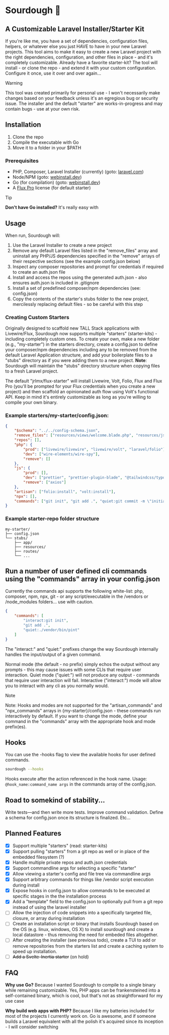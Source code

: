 # Sourdough 🍞
## A Customizable Laravel Installer/Starter Kit

If you're like me, you have a set of dependencies, configuration files, helpers, or whatever else you just HAVE to have in your new Laravel projects. This tool aims to make it easy to create a new Laravel project with the right dependencies, configuration, and other files in place - and it's completely customizable.
Already have a favorite starter-kit? The tool will install - or clone the repo - and extend it with your custom configuration.
Configure it once, use it over and over again...

> [!WARNING]
> This tool was created primarily for personal use - I won't necessarily make changes based on your feedback unless it's an egregious bug or security issue.
> The installer and the default "starter" are works-in-progress and may contain bugs - use at your own risk.

## Installation

1. Clone the repo
2. Compile the executable with Go
3. Move it to a folder in your $PATH

### Prerequisites

- PHP, Composer, Laravel Installer (currently) (goto: [laravel.com](https://laravel.com/docs/11.x#installing-php))
- Node/NPM (goto: [webinstall.dev](https://webinstall.dev/node/))
- Go (for compilation) (goto: [webinstall.dev](https://webinstall.dev/golang/))
- A [Flux Pro](https://fluxui.dev/pricing) license (for default starter)

> [!TIP]
> **Don't have Go installed?** It's really easy with

## Usage

When run, Sourdough will:

1. Use the Laravel Installer to create a new project
2. Remove any default Laravel files listed in the "remove_files" array and uninstall any PHP/JS dependencies specified in the "remove" arrays of their respective sections (see the example config.json below)
3. Inspect any composer repositories and prompt for credentials if required to create an auth.json file
4. Install and access the repos using the generated auth.json - also ensures auth.json is included in .gitignore
5. Install a set of predefined composer/npm dependencies (see: config.json)
6. Copy the contents of the starter's stubs folder to the new project, mercilessly replacing default files - so be careful with this step

### Creating Custom Starters

Originally designed to scaffold new TALL Stack applications with Livewire/Flux, Sourdough now supports multiple "starters" (starter-kits) - including completely custom ones. To create your own, make a new folder (e.g., "my-starter") in the starters directory, create a config.json to define your composer/npm dependencies including any to be removed from the default Laravel Application structure, and add your boilerplate files to a "stubs" directory as if you were adding them to a new project. **Note**: Sourdough will maintain the "stubs" directory structure when copying files to a fresh Laravel project.

The default "jrlmx/flux-starter" will install Livewire, Volt, Folio, Flux and Flux Pro (you'll be prompted for your Flux credentials when you create a new project) and then scaffold an opinionated auth flow using Volt's functional API. Keep in mind it's entirely customizable as long as you're willing to compile your own binary.

### Example starters/my-starter/config.json:

```json
{
    "$schema": "../../config-schema.json",
    "remove_files": ["resources/views/welcome.blade.php", "resources/js/bootstrap.js"],
    "repos": [],
    "php": {
        "prod": ["livewire/livewire", "livewire/volt", "laravel/folio"],
        "dev": ["wire-elements/wire-spy"],
        "remove": []
    },
    "js": {
        "prod": [],
        "dev": ["prettier", "prettier-plugin-blade", "@tailwindcss/typography", "@tailwindcss/forms"],
        "remove": ["axios"]
    },
    "artisan": ["folio:install", "volt:install"],
    "npx": [],
    "commands": ["git init", "git add .", "quiet:git commit -m \"initial\"", "quiet:./vendor/bin/pint"]
}
```

### Example starter-repo folder structure

```
my-starter/
├── config.json
└── stubs/
    ├── app/
    ├── resources/
    ├── routes/
    └── ...
```

## Run a number of user defined cli commands using the "commands" array in your config.json

Currently the commands api supports the following white-list:
php, composer, npm, npx, git - or any script/executable in the /vendors or /node_modules folders... use with caution.

```json
{
    "commands": [
        "interact:git init",
        "git add .",
        "quiet:./vendor/bin/pint"
    ]
}
```

The "interact:" and "quiet:" prefixes change the way Sourdough internally handles the input/output of a given command.

Normal mode (the default - no prefix) simply echos the output without any prompts - this may cause issues with some CLIs that require user interaction.
Quiet mode ("quiet:") will not produce any output - commands that require user interaction will fail.
Interactive ("interact:") mode will allow you to interact with any cli as you normally would.

> [!NOTE]
> Note: Hooks and modes are not supported for the "artisan_commands" and "npx_commands" arrays in {my-starter}/config.json - these commands run interactively by default. If you want to change the mode, define your command in the "commands" array with the appropriate hook and mode prefix(es).

## Hooks

You can use the -hooks flag to view the available hooks for user defined commands.

```bash
sourdough --hooks
```

Hooks execute after the action referenced in the hook name. Usage: `@hook_name:command_name args` in the commands array of the config.json.

## Road to somekind of stability...

Write tests—and then write more tests. Improve command validation. Define a schema for config.json once its structure is finalized. Etc...

## Planned Features

- [x] Support multiple "starters" (read: starter-kits)
- [x] Support pulling "starters" from a git repo as well or in place of the embedded filesystem (?)
- [x] Handle multiple private repos and auth.json credentials
- [x] Support commandline args for selecting a specific "starter"
- [x] Allow viewing a starter's config and file tree via commandline args
- [x] Support arbitrary commands for things like /vendor script execution during install
- [x] Expose hooks in config.json to allow commands to be executed at specific stages in the the installation process
- [x] Add a "template" field to the config.json to optionally pull from a git repo instead of using the laravel installer
- [ ] Allow the injection of code snippets into a specifically targeted file, closure, or array during installation
- [ ] Create an installation script or binary that installs Sourdough based on the OS (e.g. linux, windows, OS X) to install sourdough and create a local datastore - thus removing the need for embeded files altogether.
- [ ] After creating the installer (see previous todo), create a TUI to add or remove repositories from the starters list and create a caching system to speed up installation.
- [ ] ~~Add a Svelte-Inertia starter~~ (on hold)

## FAQ

**Why use Go?** Because I wanted Sourdough to compile to a single binary while remaining customizable. Yes, PHP apps can be frankensteined into a self-contained binary, which is cool, but that's not as straightforward for my use case

**Why build web apps with PHP?** Because I like my batteries included for most of the projects I currently work on. Go is awesome, and if someone builds a Laravel equivalent with all the polish it's acquired since its inception - I will consider switching
